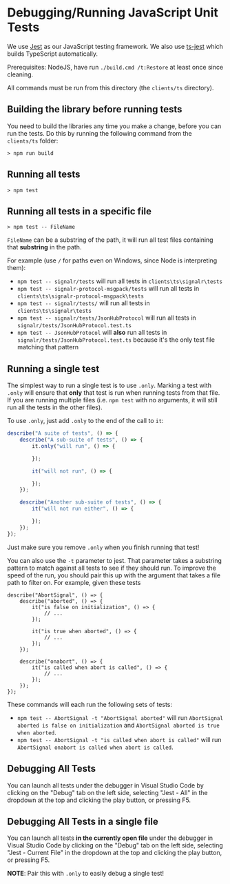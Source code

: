 # Debugging/Running JavaScript Unit Tests

We use [Jest](https://facebook.github.io/jest/) as our JavaScript testing framework. We also use [ts-jest](https://github.com/kulshekhar/ts-jest) which builds TypeScript automatically.

Prerequisites: NodeJS, have run `./build.cmd /t:Restore` at least once since cleaning.

All commands must be run from this directory (the `clients/ts` directory).

## Building the library before running tests

You need to build the libraries any time you make a change, before you can run the tests. Do this by running the following command from the `clients/ts` folder:

```
> npm run build
```

## Running all tests

```
> npm test
```

## Running all tests in a specific file

```
> npm test -- FileName
```

`FileName` can be a substring of the path, it will run all test files containing that **substring** in the path.

For example (use `/` for paths even on Windows, since Node is interpreting them):

* `npm test -- signalr/tests` will run all tests in `clients\ts\signalr\tests`
* `npm test -- signalr-protocol-msgpack/tests` will run all tests in `clients\ts\signalr-protocol-msgpack\tests`
* `npm test -- signalr/tests/` will run all tests in `clients\ts\signalr\tests`
* `npm test -- signalr/tests/JsonHubProtocol` will run all tests in `signalr/tests/JsonHubProtocol.test.ts`
* `npm test -- JsonHubProtocol` will **also** run all tests in `signalr/tests/JsonHubProtocol.test.ts` because it's the only test file matching that pattern

## Running a single test

The simplest way to run a single test is to use `.only`. Marking a test with `.only` will ensure that **only** that test is run when running tests from that file. If you are running multiple files (i.e. `npm test` with no arguments, it will still run all the tests in the other files).

To use `.only`, just add `.only` to the end of the call to `it`:

```typescript
describe("A suite of tests", () => {
    describe("A sub-suite of tests", () => {
        it.only("will run", () => {

        });

        it("will not run", () => {

        });
    });

    describe("Another sub-suite of tests", () => {
        it("will not run either", () => {

        });
    });
});
```

Just make sure you remove `.only` when you finish running that test!

You can also use the `-t` parameter to jest. That parameter takes a substring pattern to match against all tests to see if they should run. To improve the speed of the run, you should pair this up with the argument that takes a file path to filter on. For example, given these tests

```
describe("AbortSignal", () => {
    describe("aborted", () => {
        it("is false on initialization", () => {
            // ...
        });

        it("is true when aborted", () => {
            // ...
        });
    });

    describe("onabort", () => {
        it("is called when abort is called", () => {
            // ...
        });
    });
});
```

These commands will each run the following sets of tests:

* `npm test -- AbortSignal -t "AbortSignal aborted"` will run `AbortSignal aborted is false on initialization` and `AbortSignal aborted is true when aborted`.
* `npm test -- AbortSignal -t "is called when abort is called"` will run `AbortSignal onabort is called when abort is called`.

## Debugging All Tests

You can launch all tests under the debugger in Visual Studio Code by clicking on the "Debug" tab on the left side, selecting "Jest - All" in the dropdown at the top and clicking the play button, or pressing F5.

## Debugging All Tests in a single file

You can launch all tests **in the currently open file** under the debugger in Visual Studio Code by clicking on the "Debug" tab on the left side, selecting "Jest - Current File" in the dropdown at the top and clicking the play button, or pressing F5.

**NOTE**: Pair this with `.only` to easily debug a single test!
